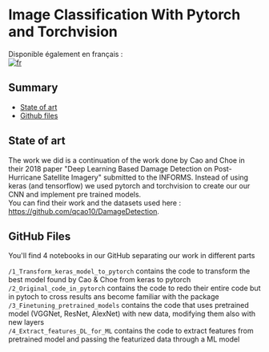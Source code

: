 # Image Classification With Pytorch and Torchvision

Disponible également en français : <br>
[![fr](https://img.shields.io/badge/lang-english-red.svg)](https://github.com/AxelEutarici/M2_SISE_Images_Classification/blob/main/README.fr.md)

## Summary

 - [State of art](#State-of-art)
 - [Github files](#Github-files)

## State of art 

The work we did is a continuation of the work done by Cao and Choe in their 2018 paper "Deep Learning Based Damage Detection on Post-Hurricane Satellite Imagery" submitted to the INFORMS. Instead of using keras (and tensorflow) we used pytorch and torchvision to create our our CNN and implement pre trained models. <br>
You can find their work and the datasets used here : https://github.com/qcao10/DamageDetection.


## GitHub Files
You'll find 4 notebooks in our GitHub separating our work in different parts  

`/1_Transform_keras_model_to_pytorch` contains the code to transform the best model found by Cao & Choe from keras to pytorch <br>
`/2_Original_code_in_pytorch` contains the code to redo their entire code but in pytoch to cross results ans become familiar with the package<br>
`/3_Finetuning_pretrained_models` contains the code that uses pretrained model (VGGNet, ResNet, AlexNet) with new data, modifying them also with new layers<br>
`/4_Extract_features_DL_for_ML` contains the code to extract features from pretrained model and passing the featurized data through a ML model<br>


